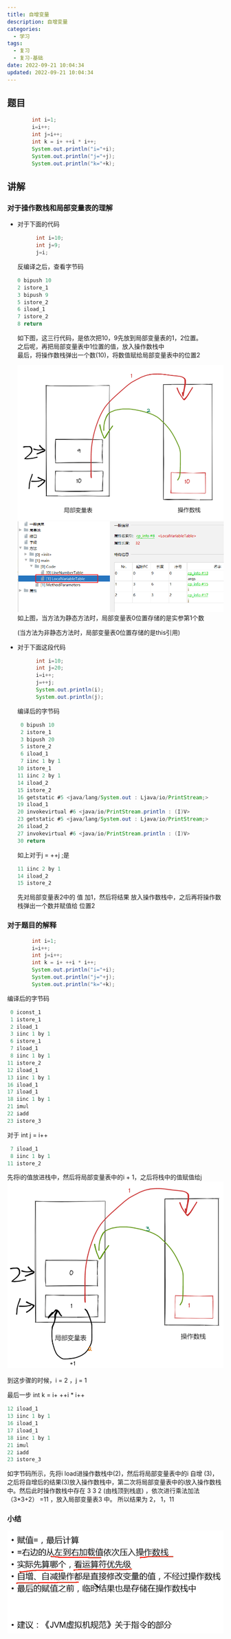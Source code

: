 ```yaml
---
title: 自增变量
description: 自增变量
categories:
  - 学习
tags:
  - 复习
  - 复习-基础
date: 2022-09-21 10:04:34
updated: 2022-09-21 10:04:34
---
```


## 题目

```java
		int i=1;
		i=i++;
		int j=i++;
		int k = i+ ++i * i++;
		System.out.println("i="+i);
		System.out.println("j="+j);
		System.out.println("k="+k);
```



## 讲解

### 对于操作数栈和局部变量表的理解

- 对于下面的代码

  ```java
  		int i=10;
  		int j=9;
  		j=i;
  ```

  反编译之后，查看字节码

  ```java
  0 bipush 10
  2 istore_1
  3 bipush 9
  5 istore_2
  6 iload_1
  7 istore_2
  8 return
  ```

  如下图，这三行代码，是依次把10，9先放到局部变量表的1，2位置。  
  之后呢，再把局部变量表中1位置的值，放入操作数栈中  
  最后，将操作数栈弹出一个数(10)，将数值赋给局部变量表中的位置2  

  ![ly-20241212141840576](img/ly-20241212141840576.png)
  ![ly-20241212141840888](img/ly-20241212141840888.png)
  如上图，当方法为静态方法时，局部变量表0位置存储的是实参第1个数
  
  (当方法为非静态方法时，局部变量表0位置存储的是this引用)
  
- 对于下面这段代码

  ```java
  		int i=10;
  		int j=20;
  		i=i++;
  		j=++j;
  		System.out.println(i);
  		System.out.println(j);
  ```

  编译后的字节码  

  ```java
   0 bipush 10
   2 istore_1
   3 bipush 20
   5 istore_2
   6 iload_1
   7 iinc 1 by 1
  10 istore_1
  11 iinc 2 by 1
  14 iload_2
  15 istore_2
  16 getstatic #5 <java/lang/System.out : Ljava/io/PrintStream;>
  19 iload_1
  20 invokevirtual #6 <java/io/PrintStream.println : (I)V>
  23 getstatic #5 <java/lang/System.out : Ljava/io/PrintStream;>
  26 iload_2
  27 invokevirtual #6 <java/io/PrintStream.println : (I)V>
  30 return
  ```

  如上对于j = ++j ;是  

  ```java
  11 iinc 2 by 1
  14 iload_2
  15 istore_2
  ```

  先对局部变量表2中的 值 加1，然后将结果 放入操作数栈中，之后再将操作数栈弹出一个数并赋值给 位置2

### 对于题目的解释

```java
		int i=1;
		i=i++;
		int j=i++;
		int k = i+ ++i * i++;
		System.out.println("i="+i);
		System.out.println("j="+j);
		System.out.println("k="+k);
```

编译后的字节码

```java
 0 iconst_1
 1 istore_1
 2 iload_1
 3 iinc 1 by 1
 6 istore_1
 7 iload_1
 8 iinc 1 by 1
11 istore_2
12 iload_1
13 iinc 1 by 1
16 iload_1
17 iload_1
18 iinc 1 by 1
21 imul
22 iadd
23 istore_3
```

对于 int j = i++ 

```java
 7 iload_1
 8 iinc 1 by 1
11 istore_2
```

先将i的值放进栈中，然后将局部变量表中的i + 1，之后将栈中的值赋值给j
![ly-20241212141841063](img/ly-20241212141841063.png)

到这步骤的时候，i = 2 ，j = 1 

最后一步   int k = i+ ++i * i++ 

```java
12 iload_1
13 iinc 1 by 1
16 iload_1
17 iload_1
18 iinc 1 by 1
21 imul
22 iadd
23 istore_3
```

如字节码所示，先将i load进操作数栈中(2)，然后将局部变量表中的i 自增 (3)，之后将自增后的结果(3)放入操作数栈中，第二次将局部变量表中的i放入操作数栈中。然后此时操作数栈中存在 3 3 2 (由栈顶到栈底) ，依次进行乘法加法 （3*3+2） =11 ，放入局部变量表3 中。
所以结果为 2， 1，11

### 小结

![](img/ly-20241212141841240.png)

​    